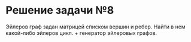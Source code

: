 # Решение задачи №8
Эйлеров граф задан матрицей списком вершин и ребер. Найти в нем какой-либо эйлеров цикл. + генератор эйлеровых графов.

